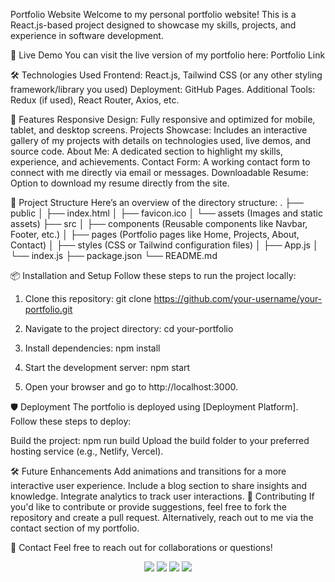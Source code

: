 Portfolio Website
Welcome to my personal portfolio website! This is a React.js-based project designed to showcase my skills, projects, and experience in software development.

🚀 Live Demo
You can visit the live version of my portfolio here: Portfolio Link

🛠️ Technologies Used
Frontend: React.js, Tailwind CSS (or any other styling framework/library you used)
Deployment: GitHub Pages.
Additional Tools: Redux (if used), React Router, Axios, etc.

🌟 Features
Responsive Design: Fully responsive and optimized for mobile, tablet, and desktop screens.
Projects Showcase: Includes an interactive gallery of my projects with details on technologies used, live demos, and source code.
About Me: A dedicated section to highlight my skills, experience, and achievements.
Contact Form: A working contact form to connect with me directly via email or messages.
Downloadable Resume: Option to download my resume directly from the site.

📁 Project Structure
Here’s an overview of the directory structure:
.
├── public
│   ├── index.html
│   ├── favicon.ico
│   └── assets (Images and static assets)
├── src
│   ├── components (Reusable components like Navbar, Footer, etc.)
│   ├── pages (Portfolio pages like Home, Projects, About, Contact)
│   ├── styles (CSS or Tailwind configuration files)
│   ├── App.js
│   └── index.js
├── package.json
└── README.md

📦 Installation and Setup
Follow these steps to run the project locally:

1. Clone this repository:
git clone https://github.com/your-username/your-portfolio.git

2. Navigate to the project directory:
cd your-portfolio

3. Install dependencies:
npm install

4. Start the development server:
npm start

5. Open your browser and go to http://localhost:3000.

🛡️ Deployment
The portfolio is deployed using [Deployment Platform]. Follow these steps to deploy:

Build the project:
npm run build
Upload the build folder to your preferred hosting service (e.g., Netlify, Vercel).

🛠️ Future Enhancements
Add animations and transitions for a more interactive user experience.
Include a blog section to share insights and knowledge.
Integrate analytics to track user interactions.
🤝 Contributing
If you'd like to contribute or provide suggestions, feel free to fork the repository and create a pull request. Alternatively, reach out to me via the contact section of my portfolio.

📩 Contact
Feel free to reach out for collaborations or questions!

<p align="center">
  <a href="mailto:aishshevkar@gmail.com"><img src="https://img.shields.io/badge/-Email-red?style=for-the-badge&logo=gmail&logoColor=white" /></a>
  <a href="https://www.linkedin.com/in/aishwarya-shevkar/"><img src="https://img.shields.io/badge/-LinkedIn-blue?style=for-the-badge&logo=linkedin&logoColor=white" /></a>
  <a href="https://github.com/ashevkar"><img src="https://img.shields.io/badge/-GitHub-black?style=for-the-badge&logo=github&logoColor=white" /></a>
  <a href="https://your-resume-link.com"><img src="https://img.shields.io/badge/Resume-Download-brightgreen?style=for-the-badge&logo=adobe-acrobat-reader&logoColor=white" /></a>
</p>
